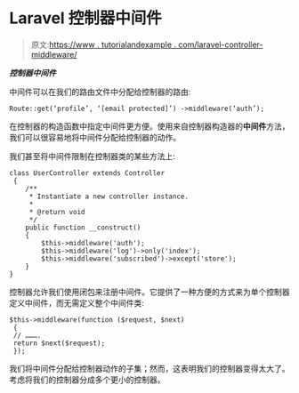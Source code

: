 # Laravel 控制器中间件

> 原文:[https://www . tutorialandexample . com/laravel-controller-middleware/](https://www.tutorialandexample.com/laravel-controller-middleware/)

***控制器中间件***

中间件可以在我们的路由文件中分配给控制器的路由:

```
Route::get(‘profile’, ‘[email protected]’) ->middleware(‘auth’);
```

在控制器的构造函数中指定中间件更方便。使用来自控制器构造器的**中间件**方法，我们可以很容易地将中间件分配给控制器的动作。

我们甚至将中间件限制在控制器类的某些方法上:

```
class UserController extends Controller
 {
    /**
     * Instantiate a new controller instance.
     *
     * @return void 
     */
    public function __construct()
    {
        $this->middleware('auth');
        $this->middleware('log')->only('index');
        $this->middleware('subscribed')->except('store'); 
    }
} 
```

控制器允许我们使用闭包来注册中间件。它提供了一种方便的方式来为单个控制器定义中间件，而无需定义整个中间件类:

```
$this->middleware(function ($request, $next)
 {
 // ……….
 return $next($request);
 }); 
```

我们将中间件分配给控制器动作的子集；然而，这表明我们的控制器变得太大了。考虑将我们的控制器分成多个更小的控制器。
